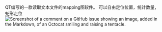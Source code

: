 QT编写的一款读取文本文件的mapping图软件。 可以自由定位位置，统计数量，蛇形走位
![Screenshot of a comment on a GitHub issue showing an image, added in the Markdown, of an Octocat smiling and raising a tentacle.]([https://myoctocat.com/assets/images/base-octocat.svg](https://github.com/735754647/QT-Wafer-Map/blob/master/chip.png))
